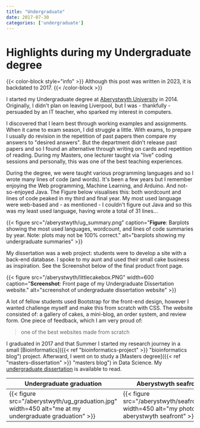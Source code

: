 ```yaml
---
title: "Undergraduate"
date: 2017-07-30
categories: ['undergraduate']
---
```


# Highlights during my Undergraduate degree

{{< color-block style="info" >}}
Although this post was written in 2023, it is backdated to 2017.
{{< /color-block >}}

I started my Undergraduate degree at [Aberystwyth University](https://www.aber.ac.uk/en/cs/ "Aberystwyth University Computer Science site") in 2014.
Originally, I didn't plan on leaving Liverpool, but I was - thankfully - persuaded by an IT teacher, who sparked my interest in computers.

I discovered that I learn best through working examples and assignments. When it came to exam season, I did struggle a little.
With exams, to prepare I usually do revision in the repetition of past papers then compare my answers to "desired answers". 
But the department didn't release past papers and so I found an alternative through writing on cards and repetition of reading.
During my Masters, one lecturer taught via "live" coding sessions and personally, this was one of the best teaching experiences.

During the degree, we were taught various programming languages and so I wrote many lines of code (and words).
It's been a few years but I remember enjoying the Web programming, Machine Learning, and Arduino. And not-so-enjoyed Java.
The Figure below visualises this: both wordcount and lines of code peaked in my third and final year.
My most used language were web-based and - as mentioned - I couldn't figure out Java and so this was my least used language, having wrote a total of 31 lines...

{{< figure src="/aberystwyth/ug_summary.png" caption="**Figure**: Barplots showing the most used languages, wordcount, and lines of code summaries by year. Note: plots may not be 100% correct." alt="barplots showing my undergraduate summaries" >}}

My dissertation was a web project: students were to develop a site with a back-end database.
I spoke to my aunt and used their small cake business as inspiration.
See the Screenshot below of the final product front page.

{{< figure src="/aberystwyth/littlecakebox.PNG" width=600 caption="**Screenshot**: Front page of my Undergraduate Dissertation website." alt="screenshot of undergraduate dissertation website" >}}

A lot of fellow students used Bootstrap for the front-end design, however I wanted challenge myself and make this from scratch with CSS.
The website consisted of: a gallery of cakes, a mini-blog, an order system, and review form.
One piece of feedback, which I am very proud of:
> one of the best websites made from scratch

I graduated in 2017 and that Summer I started my research journey in a small [Bioinformatics]({{< ref "bioinformatics-project" >}} "bioinformatics blog") project. 
Afterward, I went on to study a [Masters degree]({{< ref "masters-dissertation" >}} "masters blog") in Data Science.
My [undergraduate dissertation](https://github.com/sap218/misc/blob/master/undergraduate_dissertation.pdf "undergraduate dissertation") is available to read.

| Undergraduate graduation | Aberystwyth seafront |
| -------- | ------- |
| {{< figure src="/aberystwyth/ug_graduation.jpg" width=450 alt="me at my undergraduate graduation" >}} | {{< figure src="/aberystwyth/seafront.jpg" width=450 alt="my photo of aberystwyth seafront" >}} |